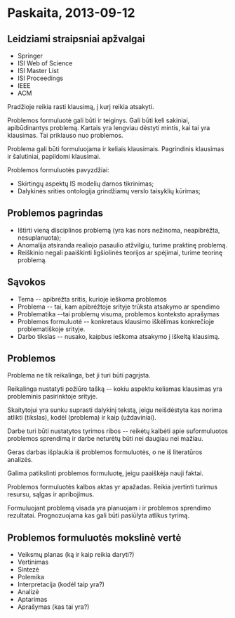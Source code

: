 # Paskaita, 2013-09-12

## Leidziami straipsniai apžvalgai

* Springer
* ISI Web of Science
* ISI Master List
* ISI Proceedings
* IEEE
* ACM

Pradžioje reikia rasti klausimą, į kurį reikia atsakyti. 

Problemos formuluotė gali būti ir teiginys. Gali būti keli sakiniai, apibūdinantys problemą. Kartais yra lengviau dėstyti mintis, kai tai yra klausimas. Tai priklauso nuo problemos. 

Problema gali būti formuluojama ir keliais klausimais. Pagrindinis klausimas ir šalutiniai, papildomi klausimai. 

Problemos formuluotės pavyzdžiai:

* Skirtingų aspektų IS modelių darnos tikrinimas;
* Dalykinės srities ontologija grindžiamų verslo taisyklių kūrimas;

## Problemos pagrindas

* Ištirti vieną disciplinos problemą (yra kas nors nežinoma, neapibrėžta, nesuplanuota);
* Anomalija atsiranda realiojo pasaulio atžvilgiu, turime praktinę problemą.
* Reiškinio negali paaiškinti ligšiolinės teorijos ar spėjimai, turime teorinę problemą.

## Sąvokos

* Tema -- apibrėžta sritis, kurioje ieškoma problemos
* Problema -- tai, kam apibrėžtoje srityje trūksta atsakymo ar spendimo
* Problematika --tai problemų visuma, problemos konteksto aprašymas
* Problemos formuluotė -- konkretaus klausimo iškėlimas konkrečioje problematiškoje srityje.
* Darbo tikslas -- nusako, kaipbus ieškoma atsakymo į iškeltą klausimą.

## Problemos

Problema ne tik reikalinga, bet ji turi būti pagrįsta. 

Reikalinga nustatyti požiūro tašką -- kokiu aspektu keliamas klausimas yra probleminis pasirinktoje srityje.

Skaitytojui yra sunku suprasti dalykinį tekstą, jeigu neišdėstyta kas norima atlikti (tikslas), kodėl (problema) ir kaip (uždaviniai).

Darbe turi būti nustatytos tyrimos ribos -- reikėtų kalbėti apie suformuluotos problemos sprendimą ir darbe neturėtų būti nei daugiau nei mažiau.

Geras darbas išplaukia iš problemos formuluotės, o ne iš literatūros analizės.

Galima patikslinti problemos formuluotę, jeigu paaiškėja nauji faktai.

Problemos formuluotės kalbos aktas yr apažadas. Reikia įvertinti turimus resursu, sąlgas ir apribojimus.

Formuluojant problemą visada yra planuojam i ir problemos sprendimo rezultatai. Prognozuojama kas gali būti pasiūlyta atlikus tyrimą. 


## Problemos formuluotės mokslinė vertė

* Veiksmų planas (ką ir kaip reikia daryti?)
* Vertinimas
* Sintezė
* Polemika
* Interpretacija (kodėl taip yra?)
* Analizė
* Aptarimas
* Aprašymas (kas tai yra?)